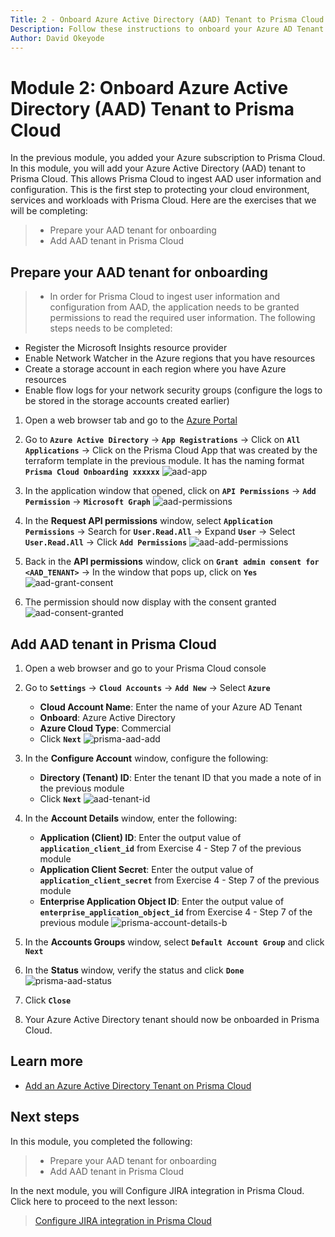 ```yaml
---
Title: 2 - Onboard Azure Active Directory (AAD) Tenant to Prisma Cloud
Description: Follow these instructions to onboard your Azure AD Tenant to Prisma Cloud
Author: David Okeyode
---
```


# Module 2: Onboard Azure Active Directory (AAD) Tenant to Prisma Cloud

In the previous module, you added your Azure subscription to Prisma Cloud. In this module, you will add your Azure Active Directory (AAD) tenant to Prisma Cloud. This allows Prisma Cloud to ingest AAD user information and configuration. This is the first step to protecting your cloud environment, services and workloads with Prisma Cloud. Here are the exercises that we will be completing:

> * Prepare your AAD tenant for onboarding
> * Add AAD tenant in Prisma Cloud
## Prepare your AAD tenant for onboarding
>* In order for Prisma Cloud to ingest user information and configuration from AAD, the application needs to be granted permissions to read the required user information. The following steps needs to be completed:
   * Register the Microsoft Insights resource provider
   * Enable Network Watcher in the Azure regions that you have resources
   * Create a storage account in each region where you have Azure resources
   * Enable flow logs for your network security groups (configure the logs to be stored in the storage accounts created earlier)

1. Open a web browser tab and go to the [Azure Portal](https://portal.azure.com) 

2. Go to **`Azure Active Directory`** → **`App Registrations`** → Click on **`All Applications`** → Click on the Prisma Cloud App that was created by the terraform template in the previous module. It has the naming format **`Prisma Cloud Onboarding xxxxxx`** 
![aad-app](../images/1-aad-app.png)

3. In the application window that opened, click on **`API Permissions`** → **`Add Permission`** → **`Microsoft Graph`**
![aad-permissions](../images/1-aad-permissions.png)

4. In the **Request API permissions** window, select **`Application Permissions`** → Search for **`User.Read.All`** → Expand **`User`** → Select **`User.Read.All`** → Click **`Add Permissions`**
![aad-add-permissions](../images/1-aad-add-permissions.png)

5. Back in the **API permissions** window, click on **`Grant admin consent for <AAD_TENANT>`** → In the window that pops up, click on **`Yes`**
![aad-grant-consent](../images/1-aad-grant-consent.png)

6. The permission should now display with the consent granted
![aad-consent-granted](../images/1-aad-consent-granted.png)
## Add AAD tenant in Prisma Cloud
1. Open a web browser and go to your Prisma Cloud console 
2. Go to **`Settings`** → **`Cloud Accounts`** → **`Add New`** → Select **`Azure`** 
   * **Cloud Account Name**: Enter the name of your Azure AD Tenant
   * **Onboard**: Azure Active Directory
   * **Azure Cloud Type**: Commercial
   * Click **`Next`**
![prisma-aad-add](../images/1-prisma-aad-add.png)

3. In the **Configure Account** window, configure the following:
   * **Directory (Tenant) ID**: Enter the tenant ID that you made a note of in the previous module
   * Click **`Next`**
![aad-tenant-id](../images/1-aad-tenant-id.png)

4. In the **Account Details** window, enter the following:
   * **Application (Client) ID**: Enter the output value of **`application_client_id`** from Exercise 4 - Step 7 of the previous module
   * **Application Client Secret**: Enter the output value of **`application_client_secret`** from Exercise 4 - Step 7 of the previous module
   * **Enterprise Application Object ID**: Enter the output value of **`enterprise_application_object_id`** from Exercise 4 - Step 7 of the previous module
![prisma-account-details-b](../images/1-prisma-account-details-b.png)

5. In the **Accounts Groups** window, select **`Default Account Group`** and click **`Next`**

10. In the **Status** window, verify the status and click **`Done`**
![prisma-aad-status](../images/1-prisma-aad-status.png)

11. Click **`Close`**

12. Your Azure Active Directory tenant should now be onboarded in Prisma Cloud.

## Learn more
* [Add an Azure Active Directory Tenant on Prisma Cloud](https://docs.paloaltonetworks.com/prisma/prisma-cloud/prisma-cloud-admin/connect-your-cloud-platform-to-prisma-cloud/onboard-your-azure-account/add-azure-active-directory-on-prisma-cloud.html)
## Next steps
In this module, you completed the following:
> * Prepare your AAD tenant for onboarding
> * Add AAD tenant in Prisma Cloud

In the next module, you will Configure JIRA integration in Prisma Cloud. Click here to proceed to the next lesson:
> [Configure JIRA integration in Prisma Cloud](3-jira-integration.md)
